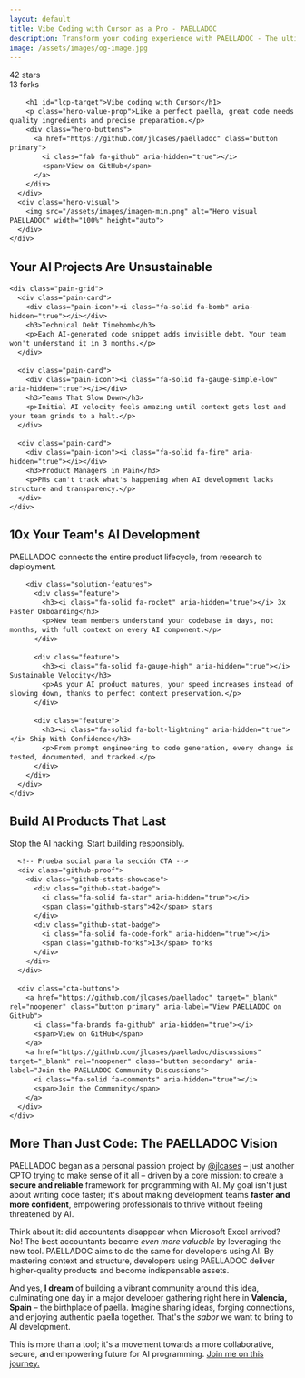 ```yaml
---
layout: default
title: Vibe Coding with Cursor as a Pro - PAELLADOC
description: Transform your coding experience with PAELLADOC - The ultimate AI-powered development framework that makes your team's workflow mucho mejor.
image: /assets/images/og-image.jpg
---
```


<section class="hero paella-hero" id="lcp-container" aria-labelledby="lcp-target">
  <div class="container">
    <div class="hero-content">
      <div class="hero-text">
        <div class="github-proof">
          <div class="github-stats-showcase">
            <div class="github-stat-badge">
              <i class="fa-solid fa-star" aria-hidden="true"></i>
              <span id="github-stars">42</span> stars
            </div>
            <div class="github-stat-badge">
              <i class="fa-solid fa-code-fork" aria-hidden="true"></i>
              <span id="github-forks">13</span> forks
            </div>
          </div>
        </div>
        
        <h1 id="lcp-target">Vibe coding with Cursor</h1>
        <p class="hero-value-prop">Like a perfect paella, great code needs quality ingredients and precise preparation.</p>
        <div class="hero-buttons">
          <a href="https://github.com/jlcases/paelladoc" class="button primary">
            <i class="fab fa-github" aria-hidden="true"></i>
            <span>View on GitHub</span>
          </a>
        </div>
      </div>
      <div class="hero-visual">
        <img src="/assets/images/imagen-min.png" alt="Hero visual PAELLADOC" width="100%" height="auto">
      </div>
    </div>
  </div>
</section>

<section class="pain-points" aria-labelledby="pain-points-heading">
  <div class="container">
    <h2 id="pain-points-heading">Your AI Projects Are <span>Unsustainable</span></h2>
    
    <div class="pain-grid">
      <div class="pain-card">
        <div class="pain-icon"><i class="fa-solid fa-bomb" aria-hidden="true"></i></div>
        <h3>Technical Debt Timebomb</h3>
        <p>Each AI-generated code snippet adds invisible debt. Your team won't understand it in 3 months.</p>
      </div>
      
      <div class="pain-card">
        <div class="pain-icon"><i class="fa-solid fa-gauge-simple-low" aria-hidden="true"></i></div>
        <h3>Teams That Slow Down</h3>
        <p>Initial AI velocity feels amazing until context gets lost and your team grinds to a halt.</p>
      </div>
      
      <div class="pain-card">
        <div class="pain-icon"><i class="fa-solid fa-fire" aria-hidden="true"></i></div>
        <h3>Product Managers in Pain</h3>
        <p>PMs can't track what's happening when AI development lacks structure and transparency.</p>
      </div>
    </div>
  </div>
</section>

<section class="solution" aria-labelledby="solution-heading">
  <div class="container">
    <div class="solution-content">
      <div class="solution-text">
        <h2 id="solution-heading"><span>10x</span> Your Team's AI Development</h2>
        <p class="solution-lead">PAELLADOC connects the entire product lifecycle, from research to deployment.</p>
        
        <div class="solution-features">
          <div class="feature">
            <h3><i class="fa-solid fa-rocket" aria-hidden="true"></i> 3x Faster Onboarding</h3>
            <p>New team members understand your codebase in days, not months, with full context on every AI component.</p>
          </div>
          
          <div class="feature">
            <h3><i class="fa-solid fa-gauge-high" aria-hidden="true"></i> Sustainable Velocity</h3>
            <p>As your AI product matures, your speed increases instead of slowing down, thanks to perfect context preservation.</p>
          </div>
          
          <div class="feature">
            <h3><i class="fa-solid fa-bolt-lightning" aria-hidden="true"></i> Ship With Confidence</h3>
            <p>From prompt engineering to code generation, every change is tested, documented, and tracked.</p>
          </div>
        </div>
      </div>
    </div>
  </div>
</section>

<section class="cta-section" aria-labelledby="cta-heading">
  <div class="container">
    <div class="cta-content">
      <h2 id="cta-heading">Build AI Products That <span>Last</span></h2>
      <p>Stop the AI hacking. Start building responsibly.</p>
      
      <!-- Prueba social para la sección CTA -->
      <div class="github-proof">
        <div class="github-stats-showcase">
          <div class="github-stat-badge">
            <i class="fa-solid fa-star" aria-hidden="true"></i>
            <span class="github-stars">42</span> stars
          </div>
          <div class="github-stat-badge">
            <i class="fa-solid fa-code-fork" aria-hidden="true"></i>
            <span class="github-forks">13</span> forks
          </div>
        </div>
      </div>
      
      <div class="cta-buttons">
        <a href="https://github.com/jlcases/paelladoc" target="_blank" rel="noopener" class="button primary" aria-label="View PAELLADOC on GitHub">
          <i class="fa-brands fa-github" aria-hidden="true"></i>
          <span>View on GitHub</span>
        </a>
        <a href="https://github.com/jlcases/paelladoc/discussions" target="_blank" rel="noopener" class="button secondary" aria-label="Join the PAELLADOC Community Discussions">
          <i class="fa-solid fa-comments" aria-hidden="true"></i>
          <span>Join the Community</span>
        </a>
      </div>
    </div>
  </div>
</section>

<section class="vision-section section" aria-labelledby="vision-heading">
  <div class="container">
    <h2 id="vision-heading">More Than Just Code: The <span class="highlight">PAELLADOC Vision</span></h2>
    <div class="vision-content">
      <div class="vision-text">
        <p>PAELLADOC began as a personal passion project by <a href="https://github.com/jlcases" target="_blank" rel="noopener" class="author-link"><i class="fab fa-github" aria-hidden="true"></i> @jlcases</a> – just another CPTO trying to make sense of it all – driven by a core mission: to create a <strong>secure and reliable</strong> framework for programming with AI. My goal isn't just about writing code faster; it's about making development teams <strong>faster and more confident</strong>, empowering professionals to thrive without feeling threatened by AI.</p>
        <p>Think about it: did accountants disappear when Microsoft Excel arrived? No! The best accountants became <em>even more valuable</em> by leveraging the new tool. PAELLADOC aims to do the same for developers using AI. By mastering context and structure, developers using PAELLADOC deliver higher-quality products and become indispensable assets.</p>
        <p>And yes, <strong>I dream</strong> of building a vibrant community around this idea, culminating one day in a major developer gathering right here in <strong>Valencia, Spain</strong> – the birthplace of paella. Imagine sharing ideas, forging connections, and enjoying authentic paella together. That's the <em>sabor</em> we want to bring to AI development.</p>
        <p class="vision-cta">This is more than a tool; it's a movement towards a more collaborative, secure, and empowering future for AI programming. <a href="{{ "/contribute" | relative_url }}" class="highlight-link">Join me on this journey.</a></p>
      </div>
    </div>
  </div>
</section>
